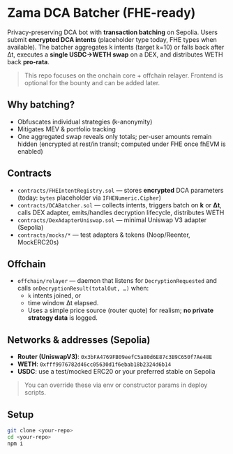 # Zama DCA Batcher (FHE-ready)

Privacy-preserving DCA bot with **transaction batching** on Sepolia. Users submit **encrypted DCA intents** (placeholder type today, FHE types when available). The batcher aggregates k intents (target k=10) or falls back after Δt, executes a **single USDC→WETH swap** on a DEX, and distributes WETH back **pro-rata**.

> This repo focuses on the onchain core + offchain relayer. Frontend is optional for the bounty and can be added later.

## Why batching?
- Obfuscates individual strategies (k-anonymity)
- Mitigates MEV & portfolio tracking
- One aggregated swap reveals only totals; per-user amounts remain hidden (encrypted at rest/in transit; computed under FHE once fhEVM is enabled)

## Contracts
- `contracts/FHEIntentRegistry.sol` — stores **encrypted** DCA parameters (today: `bytes` placeholder via `IFHENumeric.Cipher`)
- `contracts/DCABatcher.sol` — collects intents, triggers batch on **k** or **Δt**, calls DEX adapter, emits/handles decryption lifecycle, distributes WETH
- `contracts/DexAdapterUniswap.sol` — minimal Uniswap V3 adapter (Sepolia)
- `contracts/mocks/*` — test adapters & tokens (Noop/Reenter, MockERC20s)

## Offchain
- `offchain/relayer` — daemon that listens for `DecryptionRequested` and calls `onDecryptionResult(totalOut, …)` when:
  - `k` intents joined, or
  - time window Δt elapsed.
  - Uses a simple price source (router quote) for realism; **no private strategy data** is logged.

## Networks & addresses (Sepolia)
- **Router (UniswapV3)**: `0x3bFA4769FB09eefC5a80d6E87c3B9C650f7Ae48E`
- **WETH**: `0xfff9976782d46cc05630d1f6ebab18b2324d6b14`
- **USDC**: use a test/mocked ERC20 or your preferred stable on Sepolia

> You can override these via env or constructor params in deploy scripts.

## Setup
```bash
git clone <your-repo>
cd <your-repo>
npm i

